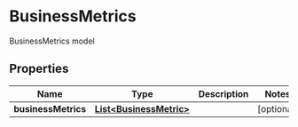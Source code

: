 

# BusinessMetrics

BusinessMetrics model

## Properties

| Name | Type | Description | Notes |
|------------ | ------------- | ------------- | -------------|
|**businessMetrics** | [**List&lt;BusinessMetric&gt;**](BusinessMetric.md) |  |  [optional] |



